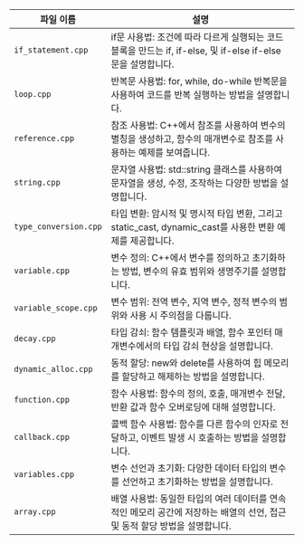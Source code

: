 | 파일 이름                  | 설명 |
|-------------------------|-----------------------------------------------------------------------------|
| `if_statement.cpp`      | if문 사용법: 조건에 따라 다르게 실행되는 코드 블록을 만드는 if, if-else, 및 if-else if-else 문을 설명합니다. |
| `loop.cpp`              | 반복문 사용법: for, while, do-while 반복문을 사용하여 코드를 반복 실행하는 방법을 설명합니다. |
| `reference.cpp`         | 참조 사용법: C++에서 참조를 사용하여 변수의 별칭을 생성하고, 함수의 매개변수로 참조를 사용하는 예제를 보여줍니다. |
| `string.cpp`            | 문자열 사용법: std::string 클래스를 사용하여 문자열을 생성, 수정, 조작하는 다양한 방법을 설명합니다. |
| `type_conversion.cpp`   | 타입 변환: 암시적 및 명시적 타입 변환, 그리고 static_cast, dynamic_cast를 사용한 변환 예제를 제공합니다. |
| `variable.cpp`          | 변수 정의: C++에서 변수를 정의하고 초기화하는 방법, 변수의 유효 범위와 생명주기를 설명합니다. |
| `variable_scope.cpp`    | 변수 범위: 전역 변수, 지역 변수, 정적 변수의 범위와 사용 시 주의점을 다룹니다. |
| `decay.cpp`             | 타입 감쇠: 함수 템플릿과 배열, 함수 포인터 매개변수에서의 타입 감쇠 현상을 설명합니다. |
| `dynamic_alloc.cpp`     | 동적 할당: new와 delete를 사용하여 힙 메모리를 할당하고 해제하는 방법을 설명합니다. |
| `function.cpp`          | 함수 사용법: 함수의 정의, 호출, 매개변수 전달, 반환 값과 함수 오버로딩에 대해 설명합니다. |
| `callback.cpp`          | 콜백 함수 사용법: 함수를 다른 함수의 인자로 전달하고, 이벤트 발생 시 호출하는 방법을 설명합니다. |
| `variables.cpp`         | 변수 선언과 초기화: 다양한 데이터 타입의 변수를 선언하고 초기화하는 방법을 설명합니다. |
| `array.cpp`             | 배열 사용법: 동일한 타입의 여러 데이터를 연속적인 메모리 공간에 저장하는 배열의 선언, 접근 및 동적 할당 방법을 설명합니다. |



